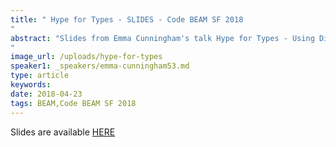 ```yaml
---
title: " Hype for Types - SLIDES - Code BEAM SF 2018
"
abstract: "Slides from Emma Cunningham's talk Hype for Types - Using Dialyzer to bring type checking to your Elixir code - Code BEAM SF 2018
"
image_url: /uploads/hype-for-types
speaker1: _speakers/emma-cunningham53.md
type: article
keywords: 
date: 2018-04-23
tags: BEAM,Code BEAM SF 2018
---
```

Slides are available <a href="/uploads/media/default/0001/01/c64829565c98bbc80fb7b129e3b0b0de692f55c9.pdf" target="_blank">HERE</a>
